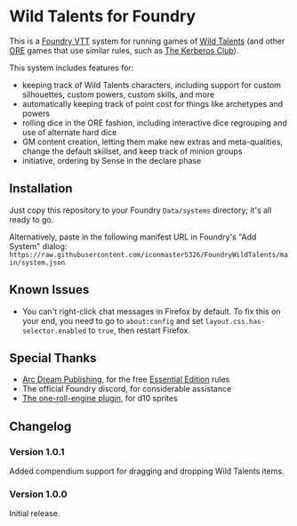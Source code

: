 # Wild Talents for Foundry

This is a [Foundry VTT](https://foundryvtt.com/) system for running games of
[Wild Talents](https://preview.drivethrurpg.com/en/product/78394/Wild-Talents-2nd-Edition)
(and other [ORE](https://arcdream.com/home/) games that use similar
rules, such as [The Kerberos Club](https://preview.drivethrurpg.com/en/product/64271/wild-talents-the-kerberos-club)).

This system includes features for:

- keeping track of Wild Talents characters, including support for custom
  silhouettes, custom powers, custom skills, and more
- automatically keeping track of point cost for things like archetypes and
  powers
- rolling dice in the ORE fashion, including interactive dice regrouping and use
  of alternate hard dice
- GM content creation, letting them make new extras and meta-qualities, change
  the default skillset, and keep track of minion groups
- initiative, ordering by Sense in the declare phase

## Installation

Just copy this repository to your Foundry `Data/systems` directory; it's all
ready to go.

Alternatively, paste in the following manifest URL in Foundry's
"Add System" dialog: `https://raw.githubusercontent.com/iconmaster5326/FoundryWildTalents/main/system.json`

## Known Issues

- You can't right-click chat messages in Firefox by default. To fix this on your
  end, you need to go to `about:config` and set
  `layout.css.has-selector.enabled` to `true`, then restart Firefox.

## Special Thanks

- [Arc Dream Publishing](https://arcdream.com/), for the free
  [Essential Edition](https://preview.drivethrurpg.com/en/product/57975/Wild-Talents-Essential-Edition)
  rules
- The official Foundry discord, for considerable assistance
- [The one-roll-engine plugin](https://github.com/shemetz/one-roll-engine), for
  d10 sprites

## Changelog

### Version 1.0.1

Added compendium support for dragging and dropping Wild Talents items.

### Version 1.0.0

Initial release.
